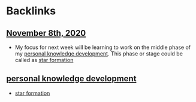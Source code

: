 
# Backlinks
## [November 8th, 2020](<November 8th, 2020.md>)
- My focus for next week will be learning to work on the middle phase of my [personal knowledge development](<personal knowledge development.md>). This phase or stage could be called as [star formation](<star formation.md>)

## [personal knowledge development](<personal knowledge development.md>)
- [star formation](<star formation.md>)

